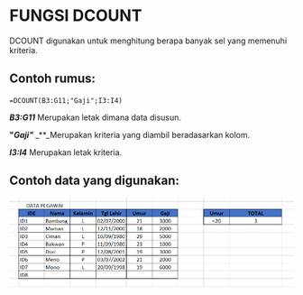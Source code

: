 # FUNGSI DCOUNT

DCOUNT digunakan untuk menghitung berapa banyak sel yang memenuhi kriteria.

## Contoh rumus:

```text
=DCOUNT(B3:G11;"Gaji";I3:I4)
```

_**B3:G11**_ Merupakan letak dimana data disusun.

**"**_**Gaji"**_ _\*\*_Merupakan kriteria yang diambil beradasarkan kolom.

_**I3:I4**_ Merupakan letak kriteria.

## Contoh data yang digunakan:

![Tabel dengan kolom TOTAL berisikan rumus dari DCOUNT.](../../.gitbook/assets/image.png)

